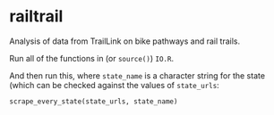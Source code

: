 # railtrail
Analysis of data from TrailLink on bike pathways and rail trails.

Run all of the functions in (or `source()`) `IO.R`. 

And then run this, where `state_name` is a character string for the state (which can be checked against the values of `state_urls`:

    scrape_every_state(state_urls, state_name)
